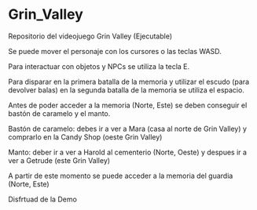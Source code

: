 # Grin_Valley
Repositorio del videojuego Grin Valley (Ejecutable)

Se puede mover el personaje con los cursores o las teclas WASD.

Para interactuar con objetos y NPCs se utiliza la tecla E.

Para disparar en la primera batalla de la memoria y utilizar el escudo (para devolver balas) en la segunda batalla de la memoria se utiliza el espacio.

Antes de poder acceder a la memoria (Norte, Este) se deben conseguir el bastón de caramelo y el manto.

Bastón de caramelo: debes ir a ver a Mara (casa al norte de Grin Valley) y comprarlo en la Candy Shop (oeste Grin Valley)

Manto: deber ir a ver a Harold al cementerio (Norte, Oeste) y despues ir a ver a Getrude (este Grin Valley)

A partir de este momento se puede acceder a la memoria del guardia (Norte, Este)

Disfrtuad de la Demo
